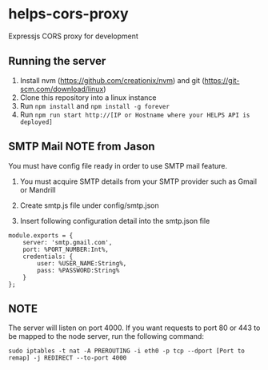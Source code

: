 # helps-cors-proxy
Expressjs CORS proxy for development

## Running the server
1. Install nvm (https://github.com/creationix/nvm) and git (https://git-scm.com/download/linux)
2. Clone this repository into a linux instance
3. Run `npm install` and `npm install -g forever`
4. Run `npm run start http://[IP or Hostname where your HELPS API is deployed]`

## SMTP Mail NOTE from Jason
You must have config file ready in order to use SMTP mail feature.


1. You must acquire SMTP details from your SMTP provider such as Gmail or Mandrill


2. Create smtp.js file under config/smtp.json


3. Insert following configuration detail into the smtp.json file


```
module.exports = {
    server: 'smtp.gmail.com',
    port: %PORT_NUMBER:Int%,
    credentials: {
        user: %USER_NAME:String%,
        pass: %PASSWORD:String%
    }
};
```

## NOTE
The server will listen on port 4000. If you want requests to port 80 or 443 to be mapped to the node server, run the following command:
```
sudo iptables -t nat -A PREROUTING -i eth0 -p tcp --dport [Port to remap] -j REDIRECT --to-port 4000
```

